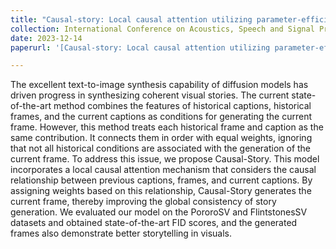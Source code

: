 ```yaml
---
title: "Causal-story: Local causal attention utilizing parameter-efficient tuning for visual story synthesis"
collection: International Conference on Acoustics, Speech and Signal Processing(ICASSP 2024)
date: 2023-12-14
paperurl: '[Causal-story: Local causal attention utilizing parameter-efficient tuning for visual story synthesis.pdf](https://arxiv.org/abs/2309.09553)'

---
```


The excellent text-to-image synthesis capability of diffusion models has driven progress in synthesizing coherent visual stories. The current state-of-the-art method combines the features of historical captions, historical frames, and the current captions as conditions for generating the current frame. However, this method treats each historical frame and caption as the same contribution. It connects them in order with equal weights, ignoring that not all historical conditions are associated with the generation of the current frame. To address this issue, we propose Causal-Story. This model incorporates a local causal attention mechanism that considers the causal relationship between previous captions, frames, and current captions. By assigning weights based on this relationship, Causal-Story generates the current frame, thereby improving the global consistency of story generation. We evaluated our model on the PororoSV and FlintstonesSV datasets and obtained state-of-the-art FID scores, and the generated frames also demonstrate better storytelling in visuals.
